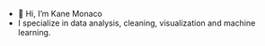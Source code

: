 - 👋 Hi, I’m Kane Monaco
- I specialize in data analysis, cleaning, visualization and machine learning. 



